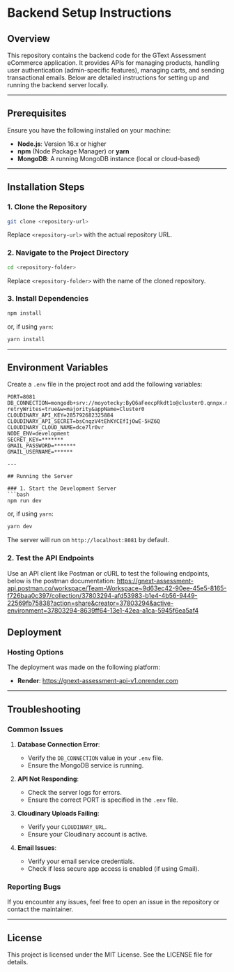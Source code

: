 # Backend Setup Instructions

## Overview
This repository contains the backend code for the GText Assessment eCommerce application. It provides APIs for managing products, handling user authentication (admin-specific features), managing carts, and sending transactional emails. Below are detailed instructions for setting up and running the backend server locally.

---

## Prerequisites

Ensure you have the following installed on your machine:

- **Node.js**: Version 16.x or higher
- **npm** (Node Package Manager) or **yarn**
- **MongoDB**: A running MongoDB instance (local or cloud-based)

---

## Installation Steps

### 1. Clone the Repository
```bash
git clone <repository-url>
```
Replace `<repository-url>` with the actual repository URL.

### 2. Navigate to the Project Directory
```bash
cd <repository-folder>
```
Replace `<repository-folder>` with the name of the cloned repository.

### 3. Install Dependencies
```bash
npm install
```
or, if using `yarn`:
```bash
yarn install
```

---

## Environment Variables

Create a `.env` file in the project root and add the following variables:

```env
PORT=8081
DB_CONNECTION=mongodb+srv://moyotecky:ByQ6aFeecpRkdt1o@cluster0.qnnpx.mongodb.net/?retryWrites=true&w=majority&appName=Cluster0
CLOUDINARY_API_KEY=285792682325884
CLOUDINARY_API_SECRET=bsCnqzV4tEhKYCEfIjOwE-5HZ6Q
CLOUDINARY_CLOUD_NAME=dce7lr0vr
NODE_ENV=development
SECRET_KEY=*******
GMAIL_PASSWORD=*******
GMAIL_USERNAME=******

---

## Running the Server

### 1. Start the Development Server
```bash
npm run dev
```
or, if using `yarn`:
```bash
yarn dev
```

The server will run on `http://localhost:8081` by default.

### 2. Test the API Endpoints
Use an API client like Postman or cURL to test the following endpoints, below is the postman documentation:
https://gnext-assessment-api.postman.co/workspace/Team-Workspace~9d63ec42-90ee-45e5-8165-f726baa0c397/collection/37803294-afd53983-b1e4-4b56-9449-22569fb75838?action=share&creator=37803294&active-environment=37803294-8639ff64-13e1-42ea-a1ca-5945f6ea5af4

## Deployment

### Hosting Options
The deployment was made on the following platform:

- **Render**: https://gnext-assessment-api-v1.onrender.com

---

## Troubleshooting

### Common Issues
1. **Database Connection Error**:
   - Verify the `DB_CONNECTION` value in your `.env` file.
   - Ensure the MongoDB service is running.

2. **API Not Responding**:
   - Check the server logs for errors.
   - Ensure the correct PORT is specified in the `.env` file.

3. **Cloudinary Uploads Failing**:
   - Verify your `CLOUDINARY_URL`.
   - Ensure your Cloudinary account is active.

4. **Email Issues**:
   - Verify your email service credentials.
   - Check if less secure app access is enabled (if using Gmail).

### Reporting Bugs
If you encounter any issues, feel free to open an issue in the repository or contact the maintainer.

---

## License

This project is licensed under the MIT License. See the LICENSE file for details.

